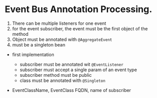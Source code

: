 # Event Bus Annotation Processing.

1. There can be multiple listeners for one event
2. for the event subscriber, the event must be the first object of the method
3. Object must be annotated with `@AggregateEvent`
4. must be a singleton bean

- first implementation
  - subscriber must be annotated wit `@EventListener`
  - subscriber must accept a single param of an event type
  - subscriber method must be public
  - class must be annotated with `@Singleton`

- EventClassName, EventClass FQDN, name of subscriber